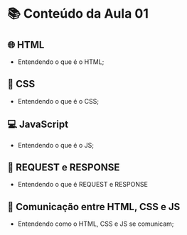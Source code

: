 # 📚 Conteúdo da Aula 01

## 🌐 HTML
- Entendendo o que é o HTML;

## 🎨 CSS
- Entendendo o que é o CSS;

## 💻 JavaScript
- Entendendo o que é o JS;

## 🔄 REQUEST e RESPONSE
- Entendendo o que é REQUEST e RESPONSE

## 🤝 Comunicação entre HTML, CSS e JS
- Entendendo como o HTML, CSS e JS se comunicam;

<img src="https://uploaddeimagens.com.br/images/004/691/326/original/unnamed-removebg-preview.png?1702600061" alt="" class="agp-logo">
<br><br>

